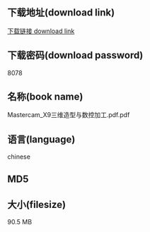 ## 下载地址(download link)
[下载链接 download link](https://tutu365.netlify.app/?s=Mastercam_X9%E4%B8%89%E7%BB%B4%E9%80%A0%E5%9E%8B%E4%B8%8E%E6%95%B0%E6%8E%A7%E5%8A%A0%E5%B7%A5.pdf)

## 下载密码(download password)
8078

## 名称(book name)
Mastercam_X9三维造型与数控加工.pdf.pdf

## 语言(language)
chinese

## MD5


## 大小(filesize)
90.5 MB
